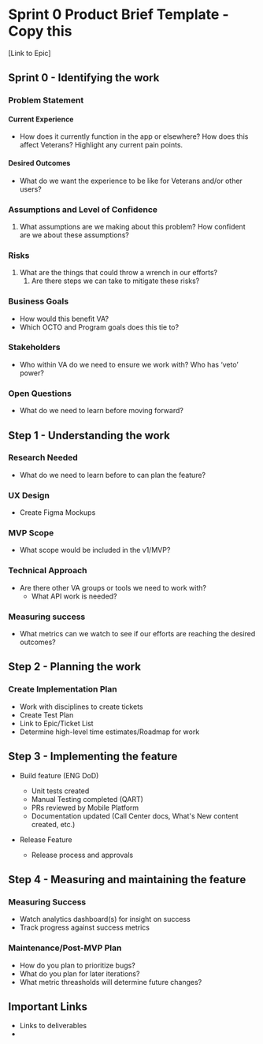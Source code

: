 # Sprint 0 Product Brief Template - Copy this

[Link to Epic]

## Sprint 0 - Identifying the work

### Problem Statement

#### Current Experience ####

* How does it currently function in the app or elsewhere?  How does this affect Veterans?  Highlight any current pain points.

#### Desired Outcomes ####

* What do we want the experience to be like for Veterans and/or other users?

### Assumptions and Level of Confidence

1. What assumptions are we making about this problem?  How confident are we about these assumptions?

### Risks

1. What are the things that could throw a wrench in our efforts? 
    1.  Are there steps we can take to mitigate these risks?

### Business Goals
* How would this benefit VA?
* Which OCTO and Program goals does this tie to?

### Stakeholders

* Who within VA do we need to ensure we work with?  Who has ‘veto’ power?

### Open Questions

* What do we need to learn before moving forward?

## Step 1 - Understanding the work

### Research Needed

* What do we need to learn before to can plan the feature?

### UX Design 

*	Create Figma Mockups

### MVP Scope

* What scope would be included in the v1/MVP?

### Technical Approach

*	Are there other VA groups or tools we need to work with?
    *	What API work is needed?

### Measuring success 

*	What metrics can we watch to see if our efforts are reaching the desired outcomes?

## Step 2 - Planning the work

### Create Implementation Plan

*   Work with disciplines to create tickets
*   Create Test Plan
*   Link to Epic/Ticket List
*   Determine high-level time estimates/Roadmap for work

## Step 3 - Implementing the feature

*   Build feature (ENG DoD)
    * Unit tests created
    * Manual Testing completed (QART)
    * PRs reviewed by Mobile Platform
    * Documentation updated (Call Center docs, What's New content created, etc.)
 
*   Release Feature
    *   Release process and approvals
         

## Step 4 - Measuring and maintaining the feature

### Measuring Success

*   Watch analytics dashboard(s) for insight on success
*   Track progress against success metrics

### Maintenance/Post-MVP Plan

*   How do you plan to prioritize bugs?
*   What do you plan for later iterations?
*   What metric threasholds will determine future changes?




## Important Links
*   Links to deliverables
*   
